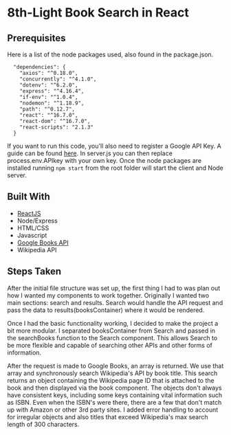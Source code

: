 # 8th-Light Book Search in React

## Prerequisites

Here is a list of the node packages used, also found in the package.json.

```
  "dependencies": {
    "axios": "^0.18.0",
    "concurrently": "^4.1.0",
    "dotenv": "^6.2.0",
    "express": "^4.16.4",
    "if-env": "^1.0.4",
    "nodemon": "^1.18.9",
    "path": "^0.12.7",
    "react": "^16.7.0",
    "react-dom": "^16.7.0",
    "react-scripts": "2.1.3"
  }
```

If you want to run this code, you'll also need to register a Google API Key. A guide can be found [here](https://developers.google.com/books/docs/v1/using). In server.js you can then replace process.env.APIkey with your own key. Once the node packages are installed running `npm start` from the root folder will start the client and Node server.

## Built With

- [ReactJS](https://reactjs.org/)
- Node/Express
- HTML/CSS
- Javascript
- [Google Books API](https://developers.google.com/books/docs/v1/using)
- Wikipedia API

## Steps Taken

After the initial file structure was set up, the first thing I had to was plan out how I wanted my components to work together. Originally I wanted two main sections: search and results. Search would handle the API request and pass the data to results(booksContainer) where it would be rendered.

Once I had the basic functionality working, I decided to make the project a bit more modular. I separated booksContainer from Search and passed in the searchBooks function to the Search component. This allows Search to be more flexible and capable of searching other APIs and other forms of information.

After the request is made to Google Books, an array is returned. We use that array and synchronously search Wikipedia's API by book title. This search returns an object containing the Wikipedia page ID that is attached to the book and then displayed via the book component. The objects don't always have consistent keys, including some keys containing vital information such as ISBN. Even when the ISBN's were there, there are a few that don't match up with Amazon or other 3rd party sites. I added error handling to account for irregular objects and also titles that exceed Wikipedia's max search length of 300 characters.
